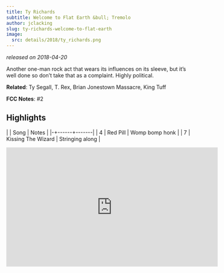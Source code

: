 ```yaml
---
title: Ty Richards
subtitle: Welcome to Flat Earth &bull; Tremolo
author: jclacking
slug: ty-richards-welcome-to-flat-earth
image:
  src: details/2018/ty_richards.png
---
```

_released on 2018-04-20_

Another one-man rock act that wears its influences on its sleeve, but it’s well done so don’t take that as a complaint. Highly political.

**Related**: Ty Segall, T. Rex, Brian Jonestown Massacre, King Tuff

<!--more-->

**FCC Notes**: #2

## Highlights

| | Song | Notes |
|-+------+-------|
| 4 | Red Pill | Womp bomp honk   |
| 7 | Kissing The Wizard | Stringing along |

<div class="tlo-detail-video"><iframe width="560" height="315" src="https://www.youtube.com/embed/7jaGtrn9Qgw" frameborder="0" allow="autoplay; encrypted-media" allowfullscreen></iframe></div>
